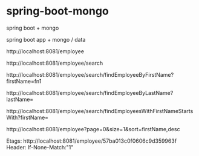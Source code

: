 # spring-boot-mongo
spring boot + mongo


spring boot app + mongo / data


http://localhost:8081/employee

http://localhost:8081/employee/search

http://localhost:8081/employee/search/findEmployeeByFirstName?firstName=fn1

http://localhost:8081/employee/search/findEmployeeByLastName?lastName=

http://localhost:8081/employee/search/findEmployeesWithFirstNameStartsWith?firstName=

http://localhost:8081/employee?page=0&size=1&sort=firstName,desc


Etags:
http://localhost:8081/employee/57ba013c0f0606c9d359963f
Header: If-None-Match:"1"
